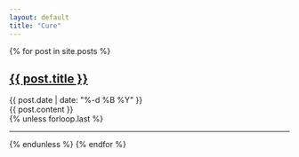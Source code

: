 ```yaml
---
layout: default
title: "Cure"
---
```


{% for post in site.posts %}
  <article>
    <h2><a href="{{ post.url | relative_url }}">{{ post.title }}</a></h2>
    <div class="meta">{{ post.date | date: "%-d %B %Y" }}</div>
    {{ post.content }}  <!-- contenu complet -->
  </article>
  {% unless forloop.last %}<hr>{% endunless %}
{% endfor %}
